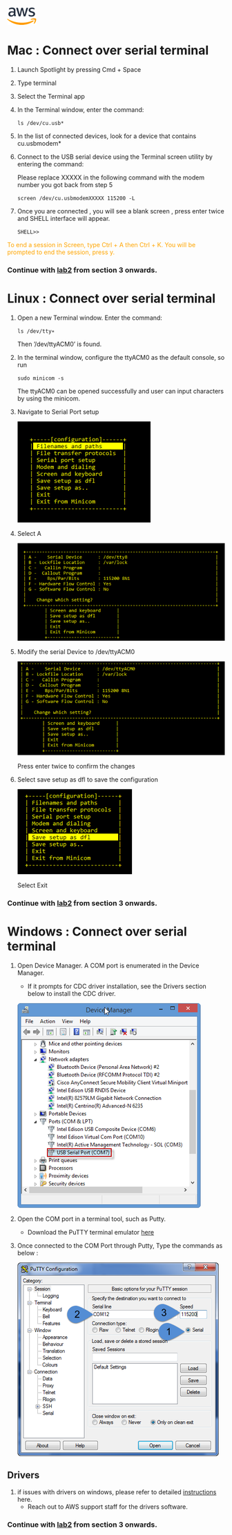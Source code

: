 ![alt text](../images/aws_logo.png)

# Mac : Connect over serial terminal

1. Launch Spotlight by pressing Cmd + Space

2. Type terminal

3. Select the Terminal app

4. In the Terminal window, enter the command: 
    ```
    ls /dev/cu.usb*
    ```
5. In the list of connected devices, look for a device that contains cu.usbmodem*

6. Connect to the USB serial device using the Terminal screen utility by entering the command: 
    
    Please replace XXXXX in the following command with the modem number you got back from step 5
    ```
    screen /dev/cu.usbmodemXXXXX 115200 -L
    ```

7. Once you are connected , you will see a blank screen , press enter twice and SHELL interface will appear. 
    ```
    SHELL>>
    ```

<span style="color:orange">To end a session in Screen, type Ctrl + A then Ctrl + K. You will be prompted to end the session, press y.</span>

### Continue with [lab2](./lab2.md) from section 3 onwards. 


# Linux : Connect over serial terminal

1. Open a new Terminal window. Enter the command: 

    ```
    ls /dev/tty∗
    ```
    
    Then ’/dev/ttyACM0’ is found.

2. In the terminal window, configure the ttyACM0 as the default console, so run

    ```
    sudo minicom -s
    ```

    The ttyACM0 can be opened successfully and user can input characters by using the minicom.

3. Navigate to Serial Port setup 

    ![alt text](../images/mini-1.png)

4. Select A 

    ![alt text](../images/mini-2.png)

5. Modify the serial Device to /dev/ttyACM0

    ![alt text](../images/mini-3.png)

    Press enter twice to confirm the changes

6. Select save setup as dfl to save the configuration

    ![alt text](../images/mini-4.png)

    Select Exit 


### Continue with [lab2](./lab2.md) from section 3 onwards. 


# Windows : Connect over serial terminal

1. Open Device Manager. A COM port is enumerated in the Device Manager. 
    -  If it prompts for CDC driver installation, see the Drivers section below to install the CDC driver. 

    ![alt text](../images/windows.png)

2. Open the COM port in a terminal tool, such as Putty.
    - Download the PuTTY terminal emulator [here](http://the.earth.li/~sgtatham/putty/latest/x86/putty.exe)

3. Once connected to the COM Port through Putty, Type the commands as below :
    
    ![alt text](../images/putty.png)

## Drivers 
1. if issues with drivers on windows, please refer to detailed [instructions](https://alexa-reinvent.s3.amazonaws.com/Drivers.zip) here. 
    - Reach out to AWS support staff for the drivers software. 


### Continue with [lab2](./lab2.md) from section 3 onwards. 



